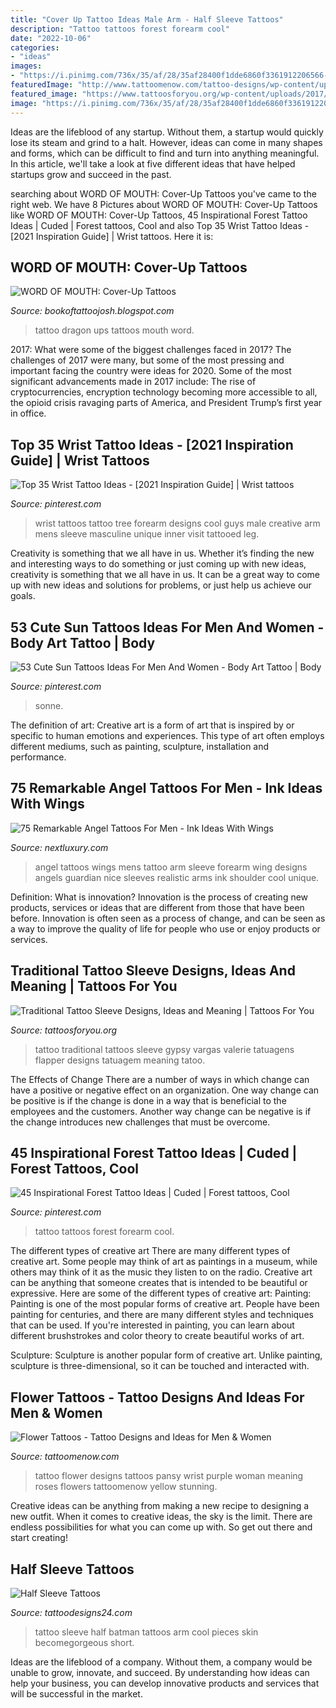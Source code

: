 ```yaml
---
title: "Cover Up Tattoo Ideas Male Arm - Half Sleeve Tattoos"
description: "Tattoo tattoos forest forearm cool"
date: "2022-10-06"
categories:
- "ideas"
images:
- "https://i.pinimg.com/736x/35/af/28/35af28400f1dde6860f3361912206566--forest-forearm-tattoo-forest-tattoos.jpg"
featuredImage: "http://www.tattoomenow.com/tattoo-designs/wp-content/uploads/2012/09/365182__pansy_tattoo.jpg"
featured_image: "https://www.tattoosforyou.org/wp-content/uploads/2017/07/Traditional-Tattoo-Sleeve-Women.jpg"
image: "https://i.pinimg.com/736x/35/af/28/35af28400f1dde6860f3361912206566--forest-forearm-tattoo-forest-tattoos.jpg"
---
```



Ideas are the lifeblood of any startup. Without them, a startup would quickly lose its steam and grind to a halt. However, ideas can come in many shapes and forms, which can be difficult to find and turn into anything meaningful. In this article, we'll take a look at five different ideas that have helped startups grow and succeed in the past.

	

		
searching about WORD OF MOUTH: Cover-Up Tattoos you've came to the right web. We have 8 Pictures about WORD OF MOUTH: Cover-Up Tattoos like WORD OF MOUTH: Cover-Up Tattoos, 45 Inspirational Forest Tattoo Ideas | Cuded | Forest tattoos, Cool and also Top 35 Wrist Tattoo Ideas - [2021 Inspiration Guide] | Wrist tattoos. Here it is:
		
    
## WORD OF MOUTH: Cover-Up Tattoos

<img loading=lazy src="http://4.bp.blogspot.com/-jfG6o1xujzQ/T4nuaF4451I/AAAAAAAAApg/C9nlcK5zLnY/s1600/jsisam_cover02d.jpg" onerror="this.onerror=null;this.src='https://tse1.mm.bing.net/th?id=OIP.JKdwEQYHUSF4j8_TsLwCpAHaLJ&amp;pid=15.1';" alt="WORD OF MOUTH: Cover-Up Tattoos">

_Source: bookoftattoojosh.blogspot.com_

>tattoo dragon ups tattoos mouth word. 

	

2017: What were some of the biggest challenges faced in 2017?
The challenges of 2017 were many, but some of the most pressing and important facing the country were ideas for 2020. Some of the most significant advancements made in 2017 include: The rise of cryptocurrencies, encryption technology becoming more accessible to all, the opioid crisis ravaging parts of America, and President Trump’s first year in office.

    
## Top 35 Wrist Tattoo Ideas - [2021 Inspiration Guide] | Wrist Tattoos

<img loading=lazy src="https://i.pinimg.com/736x/4c/7f/60/4c7f6027a684b4fb280833fc54289d4c.jpg" onerror="this.onerror=null;this.src='https://tse2.mm.bing.net/th?id=OIP.cXnemHDK8i_zYGBP5ByhzgAAAA&amp;pid=15.1';" alt="Top 35 Wrist Tattoo Ideas - [2021 Inspiration Guide] | Wrist tattoos">

_Source: pinterest.com_

>wrist tattoos tattoo tree forearm designs cool guys male creative arm mens sleeve masculine unique inner visit tattooed leg. 

	

Creativity is something that we all have in us. Whether it’s finding the new and interesting ways to do something or just coming up with new ideas, creativity is something that we all have in us. It can be a great way to come up with new ideas and solutions for problems, or just help us achieve our goals.

    
## 53 Cute Sun Tattoos Ideas For Men And Women - Body Art Tattoo | Body

<img loading=lazy src="https://i.pinimg.com/736x/38/68/d0/3868d03debeba8ec039251ee86b10577.jpg" onerror="this.onerror=null;this.src='https://tse4.mm.bing.net/th?id=OIP.z4BQ_MdZ7udy6ed-riT2CAHaPZ&amp;pid=15.1';" alt="53 Cute Sun Tattoos Ideas For Men And Women - Body Art Tattoo | Body">

_Source: pinterest.com_

>sonne. 

	

The definition of art:
Creative art is a form of art that is inspired by or specific to human emotions and experiences. This type of art often employs different mediums, such as painting, sculpture, installation and performance.

    
## 75 Remarkable Angel Tattoos For Men - Ink Ideas With Wings

<img loading=lazy src="http://nextluxury.com/wp-content/uploads/nice-angel-tattoos-for-men.jpg" onerror="this.onerror=null;this.src='https://tse1.mm.bing.net/th?id=OIP.BBCrmy0WQHx6W6gfC_y8_gHaHa&amp;pid=15.1';" alt="75 Remarkable Angel Tattoos For Men - Ink Ideas With Wings">

_Source: nextluxury.com_

>angel tattoos wings mens tattoo arm sleeve forearm wing designs angels guardian nice sleeves realistic arms ink shoulder cool unique. 

	

Definition: What is innovation?
Innovation is the process of creating new products, services or ideas that are different from those that have been before. Innovation is often seen as a process of change, and can be seen as a way to improve the quality of life for people who use or enjoy products or services.

    
## Traditional Tattoo Sleeve Designs, Ideas And Meaning | Tattoos For You

<img loading=lazy src="https://www.tattoosforyou.org/wp-content/uploads/2017/07/Traditional-Tattoo-Sleeve-Women.jpg" onerror="this.onerror=null;this.src='https://tse4.mm.bing.net/th?id=OIP.99OgyltmACX1_4Ph50rtowHaJ4&amp;pid=15.1';" alt="Traditional Tattoo Sleeve Designs, Ideas and Meaning | Tattoos For You">

_Source: tattoosforyou.org_

>tattoo traditional tattoos sleeve gypsy vargas valerie tatuagens flapper designs tatuagem meaning tatoo. 

	

The Effects of Change
There are a number of ways in which change can have a positive or negative effect on an organization. One way change can be positive is if the change is done in a way that is beneficial to the employees and the customers. Another way change can be negative is if the change introduces new challenges that must be overcome.

    
## 45 Inspirational Forest Tattoo Ideas | Cuded | Forest Tattoos, Cool

<img loading=lazy src="https://i.pinimg.com/736x/35/af/28/35af28400f1dde6860f3361912206566--forest-forearm-tattoo-forest-tattoos.jpg" onerror="this.onerror=null;this.src='https://tse3.mm.bing.net/th?id=OIP.JLuwZ6dcsERsHSzSumIXagHaJ4&amp;pid=15.1';" alt="45 Inspirational Forest Tattoo Ideas | Cuded | Forest tattoos, Cool">

_Source: pinterest.com_

>tattoo tattoos forest forearm cool. 

	

The different types of creative art
There are many different types of creative art. Some people may think of art as paintings in a museum, while others may think of it as the music they listen to on the radio. Creative art can be anything that someone creates that is intended to be beautiful or expressive. Here are some of the different types of creative art:
Painting: Painting is one of the most popular forms of creative art. People have been painting for centuries, and there are many different styles and techniques that can be used. If you're interested in painting, you can learn about different brushstrokes and color theory to create beautiful works of art.

Sculpture: Sculpture is another popular form of creative art. Unlike painting, sculpture is three-dimensional, so it can be touched and interacted with.

    
## Flower Tattoos - Tattoo Designs And Ideas For Men &amp; Women

<img loading=lazy src="http://www.tattoomenow.com/tattoo-designs/wp-content/uploads/2012/09/365182__pansy_tattoo.jpg" onerror="this.onerror=null;this.src='https://tse4.mm.bing.net/th?id=OIP.EyAPMmnSxaHtsRX7RbCT9AHaJ4&amp;pid=15.1';" alt="Flower Tattoos - Tattoo Designs and Ideas for Men &amp; Women">

_Source: tattoomenow.com_

>tattoo flower designs tattoos pansy wrist purple woman meaning roses flowers tattoomenow yellow stunning. 

	

Creative ideas can be anything from making a new recipe to designing a new outfit. When it comes to creative ideas, the sky is the limit. There are endless possibilities for what you can come up with. So get out there and start creating!

    
## Half Sleeve Tattoos

<img loading=lazy src="http://www.tattoodesigns24.com/wp-content/uploads/2015/08/Batman-Tattoo-Design.jpg" onerror="this.onerror=null;this.src='https://tse3.mm.bing.net/th?id=OIP.N9CXdVacirZAzKcbMENjSgHaKT&amp;pid=15.1';" alt="Half Sleeve Tattoos">

_Source: tattoodesigns24.com_

>tattoo sleeve half batman tattoos arm cool pieces skin becomegorgeous short. 

	

Ideas are the lifeblood of a company. Without them, a company would be unable to grow, innovate, and succeed. By understanding how ideas can help your business, you can develop innovative products and services that will be successful in the market.

